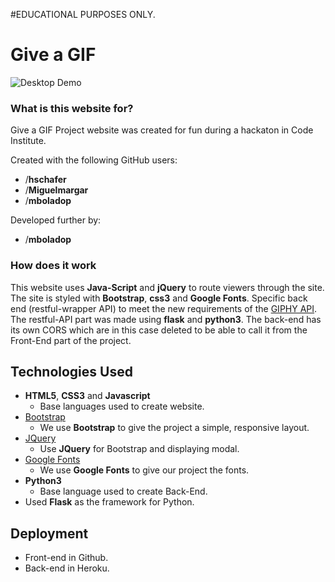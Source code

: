 #EDUCATIONAL PURPOSES ONLY.

# Give a GIF

![Desktop Demo](https://raw.githubusercontent.com/mboladop/Give-a-Gif/master/README_files/giveagif.gif "Desktop Demo")

### What is this website for?
Give a GIF Project website was created for fun during a hackaton in Code Institute.

Created with the following GitHub users: 
- /**hschafer**
- /**Miguelmargar**
- /**mboladop**

Developed further by:
- /**mboladop**

### How does it work
 
This website uses **Java-Script** and **jQuery** to route viewers through the site. The site is styled with **Bootstrap**, **css3** and **Google Fonts**. Specific back end (restful-wrapper API) to meet the new requirements of the [GIPHY API](https://developers.giphy.com/). The restful-API part was made using **flask** and **python3**. The back-end has its own CORS which are in this case deleted to be able to call it from the Front-End part of the project.

## Technologies Used

- **HTML5**, **CSS3** and **Javascript**
  - Base languages used to create website.
- [Bootstrap](http://getbootstrap.com/)
    - We use **Bootstrap** to give the project a simple, responsive layout.
- [JQuery](https://jquery.com)
    - Use **JQuery** for Bootstrap and displaying modal.
- [Google Fonts](http://googlefonts.com/)
    - We use **Google Fonts** to give our project the fonts.
- **Python3**
  - Base language used to create Back-End.
- Used **Flask** as the framework for Python.

## Deployment
- Front-end in Github.
- Back-end in Heroku.
